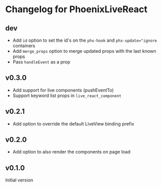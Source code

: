 # Changelog for PhoenixLiveReact

## dev
  * Add `id` option to set the id's on the `phx-hook` and `phx-update="ignore` containers
  * Add `merge_props` option to merge updated props with the last known props
  * Pass `handleEvent` as a prop

## v0.3.0

  * Add support for live components (pushEventTo)
  * Support keyword list props in `live_react_component`

## v0.2.1

  * Add option to override the default LiveView binding prefix

## v0.2.0

  * Add option to also render the components on page load

## v0.1.0

Initial version
